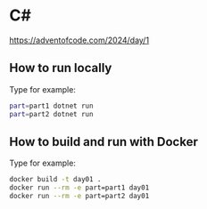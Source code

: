 # C#
https://adventofcode.com/2024/day/1

## How to run locally
Type for example:
```bash
part=part1 dotnet run
part=part2 dotnet run
```

## How to build and run with Docker
Type for example:
```bash
docker build -t day01 .
docker run --rm -e part=part1 day01
docker run --rm -e part=part2 day01
```